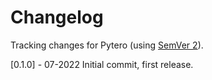 # Changelog
Tracking changes for Pytero (using [SemVer 2](http://semver.org/)).

[0.1.0] - 07-2022
Initial commit, first release.
